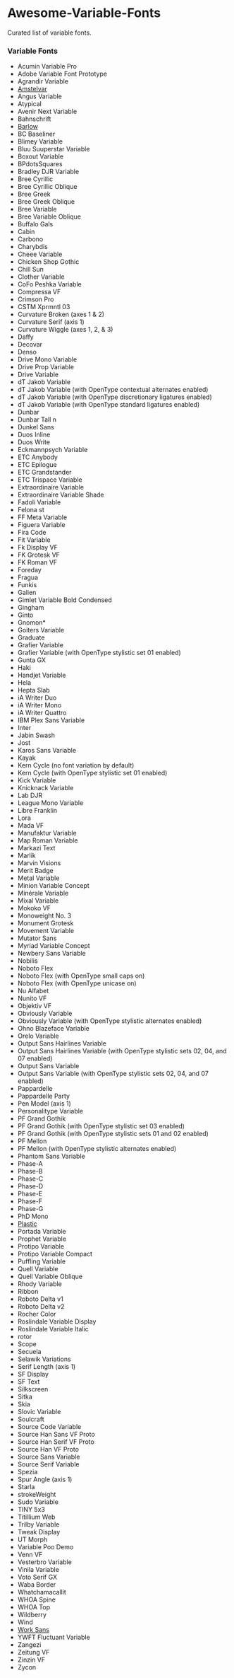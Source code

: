 # Awesome-Variable-Fonts
Curated list of variable fonts.

### Variable Fonts

- Acumin Variable Pro
- Adobe Variable Font Prototype
- Agrandir Variable
- [Amstelvar](https://github.com/TypeNetwork/Amstelvar)
- Angus Variable
- Atypical
- Avenir Next Variable
- Bahnschrift
- [Barlow](https://github.com/jpt/barlow)
- BC Baseliner
- Blimey Variable
- Bluu Suuperstar Variable
- Boxout Variable
- BPdotsSquares
- Bradley DJR Variable
- Bree Cyrillic
- Bree Cyrillic Oblique
- Bree Greek
- Bree Greek Oblique
- Bree Variable
- Bree Variable Oblique
- Buffalo Gals
- Cabin
- Carbono
- Charybdis
- Cheee Variable
- Chicken Shop Gothic
- Chill Sun
- Clother Variable
- CoFo Peshka Variable
- Compressa VF
- Crimson Pro
- CSTM Xprmntl 03
- Curvature Broken (axes 1 & 2)
- Curvature Serif (axis 1)
- Curvature Wiggle (axes 1, 2, & 3)
- Daffy
- Decovar
- Denso
- Drive Mono Variable
- Drive Prop Variable
- Drive Variable
- dT Jakob Variable
- dT Jakob Variable (with OpenType contextual alternates enabled)
- dT Jakob Variable (with OpenType discretionary ligatures enabled)
- dT Jakob Variable (with OpenType standard ligatures enabled)
- Dunbar
- Dunbar Tall n
- Dunkel Sans
- Duos Inline
- Duos Write
- Eckmannpsych Variable
- ETC Anybody
- ETC Epilogue
- ETC Grandstander
- ETC Trispace Variable
- Extraordinaire Variable
- Extraordinaire Variable Shade
- Fadoli Variable
- Felona st
- FF Meta Variable
- Figuera Variable
- Fira Code
- Fit Variable
- Fk Display VF
- FK Grotesk VF
- FK Roman VF
- Foreday
- Fragua
- Funkis
- Galien
- Gimlet Variable Bold Condensed
- Gingham
- Ginto
- Gnomon*
- Goiters Variable
- Graduate
- Grafier Variable
- Grafier Variable (with OpenType stylistic set 01 enabled)
- Gunta GX
- Haki
- Handjet Variable
- Hela
- Hepta Slab
- iA Writer Duo
- iA Writer Mono
- iA Writer Quattro
- IBM Plex Sans Variable
- Inter
- Jabin Swash
- Jost
- Karos Sans Variable
- Kayak
- Kern Cycle (no font variation by default)
- Kern Cycle (with OpenType stylistic set 01 enabled)
- Kick Variable
- Knicknack Variable
- Lab DJR
- League Mono Variable
- Libre Franklin
- Lora
- Mada VF
- Manufaktur Variable
- Map Roman Variable
- Markazi Text
- Marlik
- Marvin Visions
- Merit Badge
- Metal Variable
- Minion Variable Concept
- Minérale Variable
- Mixal Variable
- Mokoko VF
- Monoweight No. 3
- Monument Grotesk
- Movement Variable
- Mutator Sans
- Myriad Variable Concept
- Newbery Sans Variable
- Nobilis
- Noboto Flex
- Noboto Flex (with OpenType small caps on)
- Noboto Flex (with OpenType unicase on)
- Nu Alfabet
- Nunito VF
- Objektiv VF
- Obviously Variable
- Obviously Variable (with OpenType stylistic alternates enabled)
- Ohno Blazeface Variable
- Orelo Variable
- Output Sans Hairlines Variable
- Output Sans Hairlines Variable (with OpenType stylistic sets 02, 04, and 07 enabled)
- Output Sans Variable
- Output Sans Variable (with OpenType stylistic sets 02, 04, and 07 enabled)
- Pappardelle
- Pappardelle Party
- Pen Model (axis 1)
- Personalitype Variable
- PF Grand Gothik
- PF Grand Gothik (with OpenType stylistic set 03 enabled)
- PF Grand Gothik (with OpenType stylistic sets 01 and 02 enabled)
- PF Mellon
- PF Mellon (with OpenType stylistic alternates enabled)
- Phantom Sans Variable
- Phase-A
- Phase-B
- Phase-C
- Phase-D
- Phase-E
- Phase-F
- Phase-G
- PhD Mono
- [Plastic](http://www.plastic-typeface.com/)
- Portada Variable
- Prophet Variable
- Protipo Variable
- Protipo Variable Compact
- Puffling Variable
- Quell Variable
- Quell Variable Oblique
- Rhody Variable
- Ribbon
- Roboto Delta v1
- Roboto Delta v2
- Rocher Color
- Roslindale Variable Display
- Roslindale Variable Italic
- rotor
- Scope
- Secuela
- Selawik Variations
- Serif Length (axis 1)
- SF Display
- SF Text
- Silkscreen
- Sitka
- Skia
- Slovic Variable
- Soulcraft
- Source Code Variable
- Source Han Sans VF Proto
- Source Han Serif VF Proto
- Source Han VF Proto
- Source Sans Variable
- Source Serif Variable
- Spezia
- Spur Angle (axis 1)
- Starla
- strokeWeight
- Sudo Variable
- TINY 5x3
- Titillium Web
- Trilby Variable
- Tweak Display
- UT Morph
- Variable Poo Demo
- Venn VF
- Vesterbro Variable
- Vinila Variable
- Voto Serif GX
- Waba Border
- Whatchamacallit
- WHOA Spine
- WHOA Top
- Wildberry
- Wind
- [Work Sans](https://github.com/weiweihuanghuang/Work-Sans)
- YWFT Fluctuant Variable
- Zangezi
- Zeitung VF
- Zinzin VF
- Zycon

